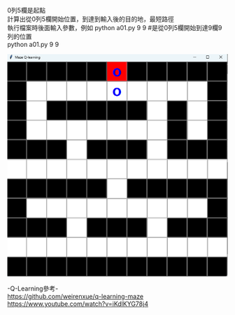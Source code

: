 0列5欄是起點  
計算出從0列5欄開始位置，到達到輸入後的目的地，最短路徑  
執行檔案時後面輸入參數，例如 python a01.py 9 9 #是從0列5欄開始到達9欄9列的位置  
python a01.py 9 9  
  
![image](/Q-learning/demo.gif)  
  
-Q-Learning參考-  
https://github.com/weirenxue/q-learning-maze  
https://www.youtube.com/watch?v=iKdlKYG78j4  

